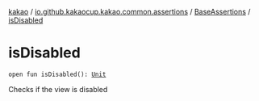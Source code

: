 [kakao](../../index.md) / [io.github.kakaocup.kakao.common.assertions](../index.md) / [BaseAssertions](index.md) / [isDisabled](./is-disabled.md)

# isDisabled

`open fun isDisabled(): `[`Unit`](https://kotlinlang.org/api/latest/jvm/stdlib/kotlin/-unit/index.html)

Checks if the view is disabled

